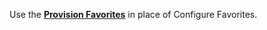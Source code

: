 Use the **[Provision Favorites](../available-policies.md#provision-favorites)** in place of Configure Favorites. 